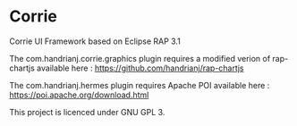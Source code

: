 # Corrie
Corrie UI Framework based on Eclipse RAP 3.1

The com.handrianj.corrie.graphics plugin requires a modified verion of rap-chartjs available here : https://github.com/handrianj/rap-chartjs

The com.handrianj.hermes plugin requires Apache POI available here : https://poi.apache.org/download.html

This project is licenced under GNU GPL 3. 
